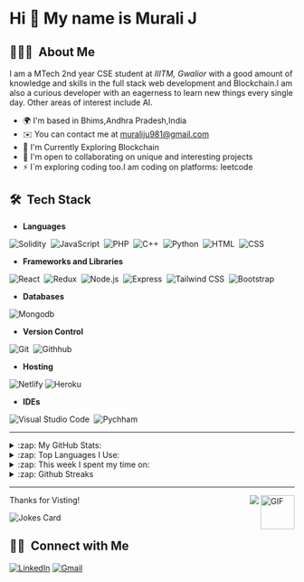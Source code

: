 Hi 👋 My name is Murali J
===============================

## 👨🏻‍💻 &nbsp;About Me

I am a MTech 2nd year CSE student at *IIITM, Gwalior* with a good amount of knowledge and skills in the full stack web development and Blockchain.I am also a curious developer with an eagerness to learn new things every single day. Other areas of interest include AI. 

* 🌍  I'm based in Bhims,Andhra Pradesh,India
* ✉️  You can contact me at [muraliju981@gmail.com](mailto:muraliju981@gmail.com)
* 🧠  I'm Currently Exploring Blockchain
* 🤝  I'm open to collaborating on unique and interesting projects
* ⚡  I`m exploring coding too.I am coding on platforms: leetcode



## 🛠 &nbsp;Tech Stack

- **Languages**

![Solidity](https://img.shields.io/badge/Solidity-%23363636.svg?style=for-the-badge&logo=solidity&logoColor=white)&nbsp;
![JavaScript](https://img.shields.io/badge/JavaScript-F7DF1E?style=for-the-badge&logo=javascript&logoColor=black)&nbsp;
![PHP](https://img.shields.io/badge/PHP-777BB4?style=for-the-badge&logo=php&logoColor=white)&nbsp;
![C++](https://img.shields.io/badge/C%2B%2B-00599C?style=for-the-badge&logo=c%2B%2B&logoColor=white)&nbsp;
![Python](https://img.shields.io/badge/Python-3776AB?style=for-the-badge&logo=python&logoColor=white)&nbsp;
![HTML](https://img.shields.io/badge/HTML5-E34F26?style=for-the-badge&logo=html5&logoColor=white)&nbsp;
![CSS](https://img.shields.io/badge/CSS3-1572B6?style=for-the-badge&logo=css3&logoColor=white)&nbsp;


- **Frameworks and Libraries**

![React](https://img.shields.io/badge/React-20232A?style=for-the-badge&logo=react&logoColor=61DAFB)&nbsp;
![Redux](https://img.shields.io/badge/Redux-593D88?style=for-the-badge&logo=redux&logoColor=white)&nbsp;
![Node.js](https://img.shields.io/badge/Node.js-339933?style=for-the-badge&logo=nodedotjs&logoColor=white)&nbsp;
![Express](https://img.shields.io/badge/Express.js-000000?style=for-the-badge&logo=express&logoColor=white)&nbsp;
![Tailwind CSS](https://img.shields.io/badge/Tailwind%20CSS-06B6D4?logo=tailwindcss&logoColor=fff&style=for-the-badge)&nbsp;
![Bootstrap](https://img.shields.io/badge/Bootstrap-563D7C?style=for-the-badge&logo=bootstrap&logoColor=white)&nbsp;



- **Databases**

![Mongodb](https://img.shields.io/badge/MongoDB-4EA94B?style=for-the-badge&logo=mongodb&logoColor=white)&nbsp;



- **Version Control**

![Git](https://img.shields.io/badge/Git-F05032?style=for-the-badge&logo=git&logoColor=white)&nbsp;
![Githhub](https://img.shields.io/badge/GitHub-100000?style=for-the-badge&logo=github&logoColor=white)&nbsp;


- **Hosting**

![Netlify](https://img.shields.io/badge/netlify-%23000000.svg?style=for-the-badge&logo=netlify&logoColor=#00C7B7)
![Heroku](https://img.shields.io/badge/heroku-%23430098.svg?style=for-the-badge&logo=heroku&logoColor=white)

- **IDEs**

![Visual Studio Code](https://img.shields.io/badge/Visual_Studio_Code-0078D4?style=for-the-badge&logo=visual%20studio%20code&logoColor=white)&nbsp;
![Pychham](https://img.shields.io/badge/PyCharm-000000.svg?&style=for-the-badge&logo=PyCharm&logoColor=white)&nbsp;


***

<details>
    <summary> :zap: My GitHub Stats: </summary>
    <img alt="Ranjith's GitHub Stats" src="https://github-readme-stats.vercel.app/api?username=Murali981&show_icons=true&theme=cobalt" />

</details>

<details>
    <summary> :zap: Top Languages I Use: </summary>
    <img alt="Top Languages" src="https://github-readme-stats.vercel.app/api/top-langs/?username=Murali981&langs_count=8&layout=compact&show_icons=true&hide_border=true&theme=merko">
</details>

<details>
    <summary> :zap: This week I spent my time on: </summary>
    <img alt="Ranjith's wakatime stats" src="https://github-readme-stats.vercel.app/api/wakatime?username=Murali981&layuout=compact&theme=synthwave" />


</details>

<details>
 <summary> :zap: Github Streaks </summary>
  <img alt="Github Streak" src="https://github-readme-streak-stats.herokuapp.com/?user=Murali981&theme=vision-friendly-dark" /><br/>
  <img alt="Github Streak" src="https://github-profile-trophy.vercel.app/?username=Murali981&margin-w=15&theme=vision-friendly-dark&column=3" />

</details>

***



Thanks for Visting!
<img align="right" alt="GIF" height="60px" src="https://media3.giphy.com/media/Vgr21IY5gbY2iinySW/giphy.gif?cid=ecf05e477irxoi6bz2fgvw0n90m8klke03di9w6rtup3eqfh&rid=giphy.gif" />
<img align="right" src="http://estruyf-github.azurewebsites.net/api/VisitorHit?user=saloniankita&repo=ranjithjupaka&countColorcountColor&countColor=%237B1E7B"/>

![Jokes Card](https://readme-jokes.vercel.app/api)

## 🤝🏻 &nbsp;Connect with Me

 [![LinkedIn](https://img.shields.io/badge/-Murali%20J-0077B5?style=flat&logo=Linkedin&logoColor=white)](https://www.linkedin.com/in/j-m-s-v-murali/)
 [![Gmail](https://img.shields.io/badge/-muraliju981@gmail.com-D14836?style=flat&logo=Gmail&logoColor=white)](mailto:muraliju981@gmail.com)
 



